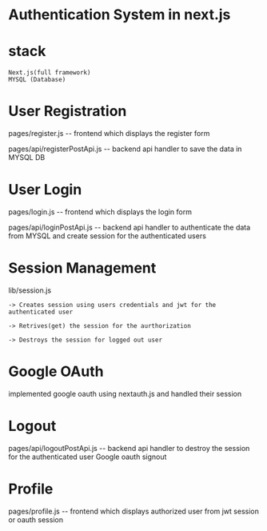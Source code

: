 # Authentication System in next.js

# stack
    Next.js(full framework)
    MYSQL (Database)


# User Registration 
pages/register.js -- frontend which displays the register form

pages/api/registerPostApi.js -- backend api handler to save the data in MYSQL DB

# User Login
pages/login.js -- frontend which displays the login form

pages/api/loginPostApi.js -- backend api handler to authenticate the data from MYSQL and create session for the authenticated users

# Session Management
lib/session.js 

    -> Creates session using users credentials and jwt for the authenticated user
    
    -> Retrives(get) the session for the aurthorization
    
    -> Destroys the session for logged out user

# Google OAuth

implemented google oauth using nextauth.js and handled their session 

# Logout

pages/api/logoutPostApi.js -- backend api handler to destroy the session for the authenticated user
Google oauth signout 

# Profile
pages/profile.js -- frontend which displays authorized user from jwt session or oauth session


